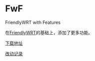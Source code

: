 # FwF

FriendlyWRT with Features

在[FriendlyWRT](../FriendlyWRT)的基础上，添加了更多功能。

[下载地址](https://github.com/songchenwen/nanopi-r2s/releases/download/FwF-2020-05-16-7ff9cfd/FwF-2020-05-16-7ff9cfd-ROM.zip)

[改动记录](CHANGELOG.md)
